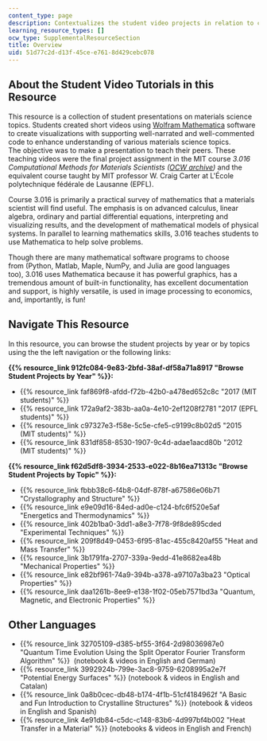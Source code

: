 ```yaml
---
content_type: page
description: Contextualizes the student video projects in relation to course 3.016.
learning_resource_types: []
ocw_type: SupplementalResourceSection
title: Overview
uid: 51d77c2d-d13f-45ce-e761-8d429cebc078
---
```


About the Student Video Tutorials in this Resource
--------------------------------------------------

This resource is a collection of student presentations on materials science topics. Students created short videos using [Wolfram Mathematica](https://www.wolfram.com/mathematica/) software to create visualizations with supporting well-narrated and well-commented code to enhance understanding of various materials science topics. The objective was to make a presentation to teach their peers. These teaching videos were the final project assignment in the MIT course _3.016 Computational Methods for Materials Scientists ([OCW archive](/courses/3-016-mathematics-for-materials-scientists-and-engineers-fall-2005))_ and the equivalent course taught by MIT professor W. Craig Carter at L'École polytechnique fédérale de Lausanne (EPFL).

Course 3.016 is primarily a practical survey of mathematics that a materials scientist will find useful. The emphasis is on advanced calculus, linear algebra, ordinary and partial differential equations, interpreting and visualizing results, and the development of mathematical models of physical systems. In parallel to learning mathematics skills, 3.016 teaches students to use Mathematica to help solve problems.

Though there are many mathematical software programs to choose from (Python, Matlab, Maple, NumPy, and Julia are good languages too), 3.016 uses Mathematica because it has powerful graphics, has a tremendous amount of built-in functionality, has excellent documentation and support, is highly versatile, is used in image processing to economics, and, importantly, is fun!

Navigate This Resource
----------------------

In this resource, you can browse the student projects by year or by topics using the the left navigation or the following links:

**{{% resource_link 912fc084-9e83-2bfd-38af-df58a71a8917 "Browse Student Projects by Year" %}}:**

*   {{% resource_link faf869f8-afdd-f72b-42b0-a478ed652c8c "2017 (MIT students)" %}}
*   {{% resource_link 172a9af2-383b-aa0a-4e10-2ef1208f2781 "2017 (EPFL students)" %}}
*   {{% resource_link c97327e3-f58e-5c5e-cfe5-c9199c8b02d5 "2015 (MIT students)" %}}
*   {{% resource_link 831df858-8530-1907-9c4d-adae1aacd80b "2012 (MIT students)" %}}

**{{% resource_link f62d5df8-3934-2533-e022-8b16ea71313c "Browse Student Projects by Topic" %}}:**

*   {{% resource_link fbbb38c6-f4b8-04df-878f-a67586e06b71 "Crystallography and Structure" %}}
*   {{% resource_link e9e09d16-84ed-ad0e-c124-bfc6f520e5af "Energetics and Thermodynamics" %}}
*   {{% resource_link 402b1ba0-3dd1-a8e3-7f78-9f8de895cded "Experimental Techniques" %}}
*   {{% resource_link 209f8d49-0453-6f95-81ac-455c8420af55 "Heat and Mass Transfer" %}}
*   {{% resource_link 3b1791fa-2707-339a-9edd-41e8682ea48b "Mechanical Properties" %}}
*   {{% resource_link e82bf961-74a9-394b-a378-a97107a3ba23 "Optical Properties" %}}
*   {{% resource_link daa1261b-8ee9-e138-1f02-05eb7571bd3a "Quantum, Magnetic, and Electronic Properties" %}}

Other Languages
---------------

*   {{% resource_link 32705109-d385-bf55-3f64-2d98036987e0 "Quantum Time Evolution Using the Split Operator Fourier Transform Algorithm" %}}  (notebook & videos in English and German)
*   {{% resource_link 3992924b-799e-3ac8-9759-6208995a2e7f "Potential Energy Surfaces" %}}﻿ (notebook & videos in English and Catalan)
*   {{% resource_link 0a8b0cec-db48-b174-4f1b-51cf4184962f "A Basic and Fun Introduction to Crystalline Structures" %}}﻿ (notebook & videos in English and Spanish)
*   {{% resource_link 4e91db84-c5dc-c148-83b6-4d997bf4b002 "Heat Transfer in a Material" %}}﻿ (notebooks & videos in English and French)